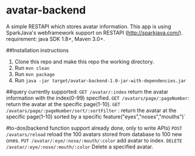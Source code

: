 # avatar-backend
A simple RESTAPI which stores avatar information.
This app is using SparkJava's webframework support on RESTAPI (http://sparkjava.com/).
requirement: java SDK 1.8+, Maven 3.0+.


##Installation instructions
1. Clone this repo and make this repo the working directory.
2. Run `mvn clean` 
3. Run `mvn package`
4. Run `java -jar target/avatar-backend-1.0-jar-with-dependencies.jar`

##query currently supported:
`GET /avatar/:index` return the avatar information with the index(0-99) specified.
`GET /avatars/page/:pageNumber`: return the avatar at the specific page(1-10).
`GET /avatars/page/:pageNumber/sort/:sortFilter` : return the avatar at the specific page(1-10) sorted by a specific feature("eyes","noses","mouths")`

#to-dos(backend function support already done, only to write APIs)
`POST /avatars/reload` reload the 100 avatars stored from database to 100 new ones.
`PUT /avatar/:eye/:nose/:mouth/:color` add avatar to index.
`DELETE /avatar/:eye/:nose/:mouth/:color` Delete a specified avatar.